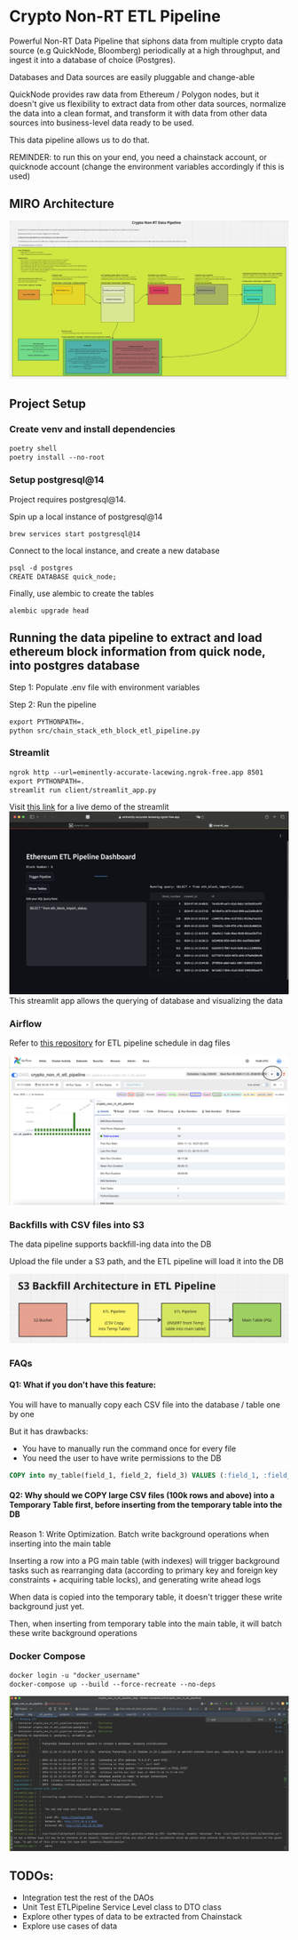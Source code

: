 # Crypto Non-RT ETL Pipeline

Powerful Non-RT Data Pipeline that siphons data from multiple crypto data source (e.g QuickNode, Bloomberg) periodically at a high throughput, and ingest it into a database of choice (Postgres).

Databases and Data sources are easily pluggable and change-able

QuickNode provides raw data from Ethereum / Polygon nodes, but it doesn't give us flexibility to extract data from other data sources, normalize the data into a clean format, and transform it with data from other data sources into business-level data ready to be used.

This data pipeline allows us to do that.

REMINDER: to run this on your end, you need a chainstack account, 
or quicknode account (change the environment variables accordingly if this is used)

## MIRO Architecture 
 
![image](./images/architecture.png)

## Project Setup

### Create venv and install dependencies

```commandline
poetry shell
poetry install --no-root
```

### Setup postgresql@14

Project requires postgresql@14.

Spin up a local instance of postgresql@14

```
brew services start postgresql@14
```

Connect to the local instance, and create a new database

```commandline
psql -d postgres
CREATE DATABASE quick_node;
```

Finally, use alembic to create the tables

```
alembic upgrade head
```

## Running the data pipeline to extract and load ethereum block information from quick node, into postgres database

Step 1: Populate .env file with environment variables

Step 2: Run the pipeline

```commandline
export PYTHONPATH=.
python src/chain_stack_eth_block_etl_pipeline.py
```

### Streamlit
```commandline
ngrok http --url=eminently-accurate-lacewing.ngrok-free.app 8501
export PYTHONPATH=.
streamlit run client/streamlit_app.py
```
Visit [this link](https://eminently-accurate-lacewing.ngrok-free.app) for a live demo of the streamlit
![image](./images/crypto_non_rt_etl_pipeline_streamlit.png)
This streamlit app allows the querying of database and visualizing the data

### Airflow
Refer to [this repository](https://github.com/Eugene2710/crypto_non_rt_etl_pipeline_dag) for ETL pipeline schedule in dag files

![image](./images/airflow_crypto_non_rt_etl_pipeline_dag.png)

### Backfills with CSV files into S3

The data pipeline supports backfill-ing data into the DB

Upload the file under a S3 path, and the ETL pipeline will load it into the DB

![s3_backfill_architecture_s3.png](images/s3_backfill_architecture_s3.png)

### FAQs

#### Q1: What if you don't have this feature:

You will have to manually copy each CSV file into the database / table one by one

But it has drawbacks:
- You have to manually run the command once for every file
- You need the user to have write permissions to the DB

```sql
COPY into my_table(field_1, field_2, field_3) VALUES (:field_1, :field_2, :field_3);
```

#### Q2: Why should we COPY large CSV files (100k rows and above) into a Temporary Table first, before inserting from the temporary table into the DB

Reason 1: Write Optimization. Batch write background operations when inserting into the main table

Inserting a row into a PG main table (with indexes) will trigger background tasks such as rearranging data (according to primary key and foreign key constraints + acquiring table locks), and generating write ahead logs

When data is copied into the temporary table, it doesn't trigger these write background just yet.

Then, when inserting from temporary table into the main table, it will batch these write background operations

### Docker Compose
```commandline
docker login -u "docker_username"
docker-compose up --build --force-recreate --no-deps 
```
![image](./images/docker_compose_successful_run.png)

## TODOs:
- Integration test the rest of the DAOs
- Unit Test ETLPipeline Service Level class to DTO class
- Explore other types of data to be extracted from Chainstack
- Explore use cases of data